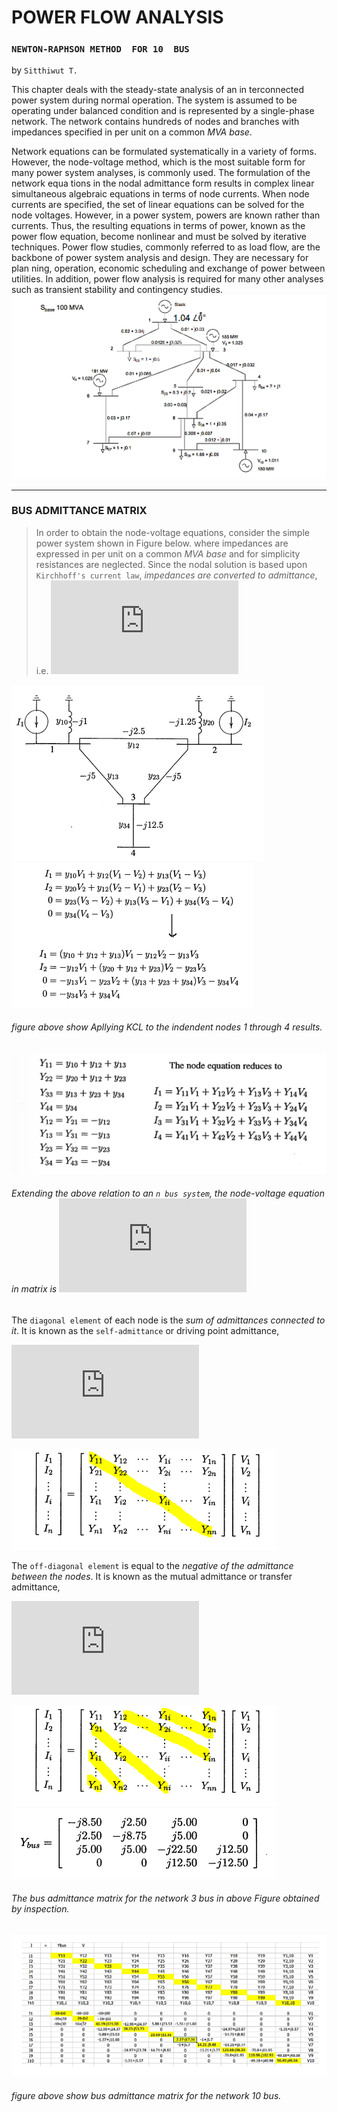 # POWER	FLOW ANALYSIS
### `NEWTON-RAPHSON	METHOD	FOR	10	BUS`

by `Sitthiwut T.`

This chapter deals with the steady-state analysis of an in terconnected power system during normal operation. The system is assumed to be operating under balanced condition and is represented by a single-phase network. The network contains hundreds of nodes and branches with impedances specified in per unit on a common *MVA base*.

Network equations can be formulated systematically in a variety of forms. However, the node-voltage method, which is the most suitable form for many power system analyses, is commonly used. The formulation of the network equa tions in the nodal admittance form results in complex linear simultaneous algebraic equations in terms of node currents. When node currents are specified, the set of linear equations can be solved for the node voltages. However, in a power system, powers are known rather than currents. Thus, the resulting equations in terms of power, known as the power flow equation, become nonlinear and must be solved by iterative techniques. Power flow studies, commonly referred to as load flow, are the backbone of power system analysis and design. They are necessary for plan ning, operation, economic scheduling and exchange of power between utilities. In addition, power flow analysis is required for many other analyses such as transient stability and contingency studies.
![](figures/diagram_10bus.png)
_ _ _ _
### BUS ADMITTANCE MATRIX
> In order to obtain the node-voltage equations, consider the simple power system shown in Figure below. where impedances are expressed in per unit on a common *MVA base* and   for simplicity resistances are neglected. Since the nodal solution is based upon `Kirchhoff's current law`, *impedances are converted to admittance*, i.e.
![](https://latex.codecogs.com/gif.latex?%5Cdpi%7B80%7D%20%5Cbg_white%20%5Cfn_jvn%20y_%7Bij%7D%3D%5Cfrac%7B1%7D%7Bz_%7Bij%7D%7D%3D%5Cfrac%7B1%7D%7Br_%7Bij%7D&plus;jx_%7Bij%7D%7D)

![](figures/impedance_diagram.PNG) ![](figures/KVL.PNG) 
###### figure above show Apllying KCL to the indendent nodes 1 through 4 results.

![](figures/node_equation.PNG)
###### Extending the above relation to an *`n bus system`*, the node-voltage equation in matrix is ![](https://latex.codecogs.com/gif.latex?%5Cdpi%7B100%7D%20%5Cbg_white%20%5Cfn_jvn%20I_%7Bbus%7D%3DY_%7Bbus%7D%5Ccdot%20V_%7Bbus%7D)

The `diagonal element` of each node is the *sum of admittances connected to it*. It is known as the `self-admittance` or driving point admittance,

![](https://latex.codecogs.com/gif.latex?%5Cdpi%7B100%7D%20%5Cbg_white%20%5Cfn_jvn%20Y_%7Bii%7D%3D%5Csum_%7Bj%3D0%7D%5E%7Bn%7Dy_%7Bij%7D%20%5Ccdots%20j%5Cneq%20i)

![](figures/diagonal.PNG)

The `off-diagonal element` is equal to the *negative of the admittance between the nodes*. It is known as the mutual admittance or transfer admittance,

![](https://latex.codecogs.com/gif.latex?%5Cdpi%7B100%7D%20%5Cbg_white%20%5Cfn_jvn%20Y_%7Bij%7D%3DY_%7Bji%7D%3D-y_%7Bij%7D)

![](figures/off_diagonal.PNG) 
![](figures/admittance3bus.PNG)
###### The bus admittance matrix for the network *3 bus* in above Figure obtained by inspection.

![](figures/admittance10bus.PNG)
###### figure above show bus admittance matrix for the network *10 bus*.


















